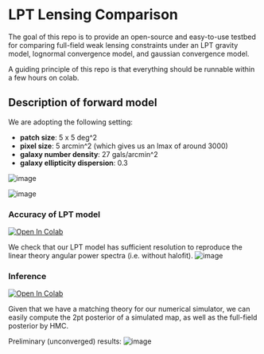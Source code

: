 # LPT Lensing Comparison

The goal of this repo is to provide an open-source and easy-to-use testbed for comparing full-field weak lensing constraints under an LPT gravity model, lognormal convergence model, and gaussian convergence model. 

A guiding principle of this repo is that everything should be runnable within a few hours on colab.

## Description of forward model

We are adopting the following setting:
- **patch size**: 5 x 5 deg^2
- **pixel size**: 5 arcmin^2 (which gives us an lmax of around 3000)
- **galaxy number density**: 27 gals/arcmin^2
- **galaxy ellipticity dispersion**: 0.3

![image](https://github.com/EiffL/LPTLensingComparison/assets/861591/24994aeb-87fd-4644-8005-249cd6fbf1c4)

![image](https://github.com/EiffL/LPTLensingComparison/assets/861591/8a068d7e-8df4-4ac8-81e5-00efccd70111)

### Accuracy of LPT model
<a href="https://colab.research.google.com/github/EiffL/LPTLensingComparison/blob/main/notebooks/LPTLensingAccuracyTest.ipynb" target="_parent"><img src="https://colab.research.google.com/assets/colab-badge.svg" alt="Open In Colab"/></a>

We check that our LPT model has sufficient resolution to reproduce the linear theory angular power spectra (i.e. without halofit).
![image](https://github.com/EiffL/LPTLensingComparison/assets/861591/05e19df0-db65-4527-a93e-455f78d66726)

### Inference
<a href="https://colab.research.google.com/github/EiffL/LPTLensingComparison/blob/main/notebooks/Inference.ipynb" target="_parent"><img src="https://colab.research.google.com/assets/colab-badge.svg" alt="Open In Colab"/></a>

Given that we have a matching theory for our numerical simulator, we can easily compute the 2pt posterior of a simulated map, as well as the full-field posterior by HMC.

Preliminary (unconverged) results:
![image](https://github.com/EiffL/LPTLensingComparison/assets/861591/3712ae4e-d95c-4341-8ee5-a6bb7120f1e4)
